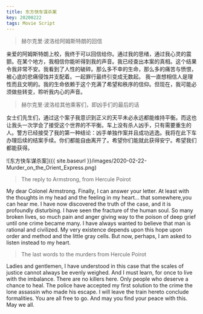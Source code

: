 ```yaml
---
title: 东方快车谋杀案
key: 20200222
tags: Movie Script
---
```


> 赫尔克里·波洛给阿姆斯特朗的回信

亲爱的阿姆斯特朗上校，我终于可以回信给你。通过我的思绪，通过我心灵的震颤。在某个地方，我相信你能听得到我的声音。我已经查出本案的真相。这个结果令我非常不安。我看到了人性的破碎。那么多不幸的生命，那么多的痛苦与愤恨，被心底的悲痛侵蚀并支配着。一起罪行最终引变成无数起。
我一直想相信人是理性而且文明的。我的生命依赖于这个充满了希望和秩序的信仰。但现在，我可能必须做些转变，聆听我内心的声音。

<!--more-->

> 赫尔克里·波洛给其他乘客们，即凶手们的最后的话

女士们先生们，通过这个案子我意识到正义的天平未必永远都能维持平衡。而这也让我头一次学会了接受这个世界的不平衡。车上没有杀人凶手，只有需要重生的人。警方已经接受了我的第一种结论：凶手单独作案并且成功逃逸。我将在此下车办理后续的结案手续。你们都能自由离开了。希望你们能就此获得安宁。希望我们都能获得。

![东方快车谋杀案]({{ site.baseurl }}/images/2020-02-22-Murder_on_the_Orient_Express.png)

> The reply to Armstrong, from Hercule Poirot

My dear Colonel Armstrong. Finally, I can answer your letter. At least with the thoughts in my head and the feeling in my heart... that somewhere,you can hear me. I have now discovered the truth of the case, and it is profoundly disturbing. I have seen the fracture of the human soul. So many broken lives, so much pain and anger giving way to the poison of deep grief until one crime became many. I have always wanted to believe that man is rational and civilized. My very existence depends upon this hope upon order and method and the little gray cells. But now, perhaps, I am asked to listen instead to my heart.

> The last words to the murders from Hercule Poirot

Ladies and gentlemen, I have understood in this case that the scales of justice cannot always be evenly weighed. And I must learn, for once to live with the imbalance. There are no killers here. Only people who deserve a chance to heal. The police have accepted my first solution to the crime the lone assassin who made his escape. I will leave the train hereto conclude formalities. You are all free to go. And may you find your peace with this. May we all.